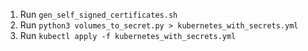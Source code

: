 1. Run `gen_self_signed_certificates.sh`
1. Run `python3 volumes_to_secret.py > kubernetes_with_secrets.yml`
1. Run `kubectl apply -f kubernetes_with_secrets.yml`
